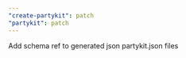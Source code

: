 ```yaml
---
"create-partykit": patch
"partykit": patch
---
```


Add schema ref to generated json partykit.json files
